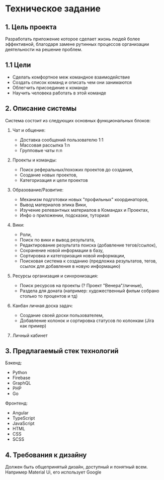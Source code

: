 # Техническое задание

## 1. Цель проекта

Разработать приложение которое сделает жизнь людей более эффективной, благодаря замене рутинных процессов организации деятельности на решение проблем.

## 1.1 Цели

- Сделать комфортное меж командное взаимодействие
- Создать список команд и описать чем они занимаются
- Облегчить присоединие к команде
- Научить человека работать в этой команде

## 2. Описание системы

Система состоит из следующих основных функциональных блоков:

1. Чат и общение:

   - Доставка сообщений пользователю 1:1
   - Массовая рассылка 1:n
   - Групповые чаты n:n

2. Проекты и команды:

   - Поиск реферальных/похожих проектов до создания,
   - Создание новых проектов,
   - Категоризация и цели проектов

3. Образование/Развитие:

   - Механизм подготовки новых "профильных" координаторов,
   - Вывод материалов эпика Вики,
   - Изучение релевантных материалов в Командах и Проектах,
   - Инфо о приложении, подсказки, туториал

4. Вики:

   - Роли,
   - Поиск по вики и вывод результата,
   - Редактирование результата поиска (добавление тегов/ссылок),
   - Сохранение новой информации в базу,
   - Сортировка и категоризация новой информации,
   - Поисковая система к созданию (предложка результатов, тегов, ссылок для добавления в новую информацию)

5. Ресурсы организация и синхронизация:

   - Поиск ресурсов на проекты (? Проект "Венера"/личные),
   - Раздела для доната (например: художественный фильм собрано столько то процентов и тд)

6. Канбан личная доска задач:

   - Создание своей доски пользователем,
   - Добавление колонок и сортировка статусов по колонкам (Jira как пример)

7. Личный кабинет

## 3. Предлагаемый стек технологий

Бэкенд:

- Python
- Firebase
- GraphQL
- PHP
- Go

Фронтенд:

- Angular
- TypeScript
- JavaScript
- HTML
- CSS
- SCSS

## 4. Требования к дизайну

Должен быть общепринятый дизайн, доступный и понятный всем. Например Material Ui, его использует Google
